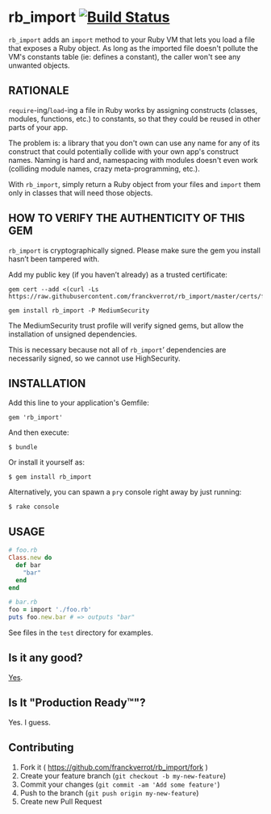 # rb_import [![Build Status](https://travis-ci.org/franckverrot/rb_import.svg?branch=master)](https://travis-ci.org/franckverrot/rb_import)

`rb_import` adds an `import` method to your Ruby VM that lets you
load a file that exposes a Ruby object. As long as the imported file
doesn't pollute the VM's constants table (ie: defines a constant),
the caller won't see any unwanted objects.

## RATIONALE

`require`-ing/`load`-ing a file in Ruby works by assigning constructs
(classes, modules, functions, etc.) to constants, so that they could be
reused in other parts of your app.

The problem is: a library that you don't own can use any name for any
of its construct that could potentially collide with your own app's
construct names. Naming is hard and, namespacing with modules doesn't
even work (colliding module names, crazy meta-programming, etc.).

With `rb_import`, simply return a Ruby object from your files and
`import` them only in classes that will need those objects.


## HOW TO VERIFY THE AUTHENTICITY OF THIS GEM

`rb_import` is cryptographically signed. Please make sure the gem you install hasn’t been tampered with.

Add my public key (if you haven’t already) as a trusted certificate:

    gem cert --add <(curl -Ls https://raw.githubusercontent.com/franckverrot/rb_import/master/certs/franckverrot.pem)

    gem install rb_import -P MediumSecurity

The MediumSecurity trust profile will verify signed gems, but allow the installation of unsigned dependencies.

This is necessary because not all of `rb_import`’ dependencies are necessarily signed, so we cannot use HighSecurity.

## INSTALLATION

Add this line to your application's Gemfile:

    gem 'rb_import'

And then execute:

    $ bundle

Or install it yourself as:

    $ gem install rb_import

Alternatively, you can spawn a `pry` console right away by just running:

    $ rake console

## USAGE

```ruby
# foo.rb
Class.new do
  def bar
    "bar"
  end
end

# bar.rb
foo = import './foo.rb'
puts foo.new.bar # => outputs "bar"
```

See files in the `test` directory for examples.

## Is it any good?

[Yes](http://news.ycombinator.com/item?id=3067434).

## Is It "Production Ready™"?

Yes. I guess.

## Contributing

1. Fork it ( https://github.com/franckverrot/rb_import/fork )
2. Create your feature branch (`git checkout -b my-new-feature`)
3. Commit your changes (`git commit -am 'Add some feature'`)
4. Push to the branch (`git push origin my-new-feature`)
5. Create new Pull Request
